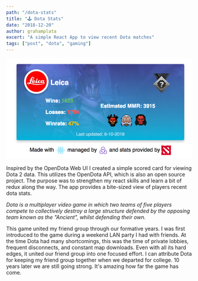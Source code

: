 ```yaml
---
path: "/dota-stats"
title: "🕹 Dota Stats"
date: "2018-12-20"
author: grahamplata
excert: "A simple React App to view recent Dota matches"
tags: ["post", "dota", "gaming"]
---
```


[![DotaStats](../assets/dota.png)](http://absurd-rain.surge.sh/)

Inspired by the OpenDota Web UI I created a simple scored card for viewing Dota 2 data. This utilizes the OpenDota API, which is also an open source project. The purpose was to strengthen my react skills and learn a bit of redux along the way. The app provides a bite-sized view of players recent dota stats.

_*Dota is a multiplayer video game in which two teams of five players compete to collectively destroy a large structure defended by the opposing team known as the "Ancient", whilst defending their own.*_

This game united my friend group through our formative years. I was first introduced to the game during a weekend LAN party I had with friends. At the time Dota had many shortcomings, this was the time of private lobbies, frequent disconnects, and constant map downloads. Even with all its hard edges, it united our friend group into one focused effort. I can attribute Dota for keeping my friend group together when we departed for college. 10 years later we are still going strong. It's amazing how far the game has come.
